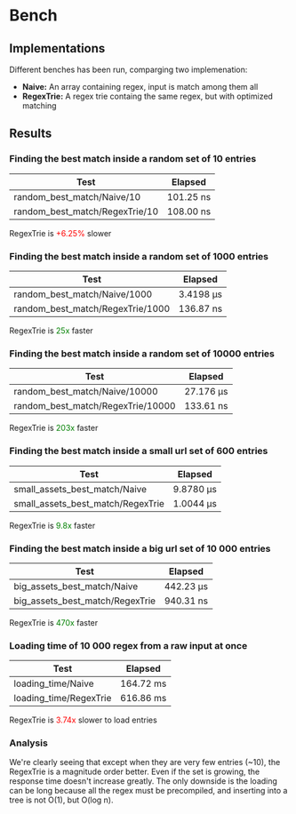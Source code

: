 # Bench

## Implementations

Different benches has been run, comparging two implemenation:
  * **Naive:** An array containing regex, input is match among them all
  * **RegexTrie:** A regex trie containg the same regex, but with optimized matching

## Results

### Finding the best match inside a random set of 10 entries

|               Test                |  Elapsed  |
|-----------------------------------|-----------|
| random_best_match/Naive/10        | 101.25 ns |
| random_best_match/RegexTrie/10    | 108.00 ns |

RegexTrie is <span style="color:red">+6.25%</span> slower

### Finding the best match inside a random set of 1000 entries

|               Test                |  Elapsed  |
|-----------------------------------|-----------|
| random_best_match/Naive/1000      | 3.4198 µs |
| random_best_match/RegexTrie/1000  | 136.87 ns |

RegexTrie is <span style="color:green">25x</span> faster

### Finding the best match inside a random set of 10000 entries

|               Test                |  Elapsed  |
|-----------------------------------|-----------|
| random_best_match/Naive/10000     | 27.176 µs |
| random_best_match/RegexTrie/10000 | 133.61 ns |

RegexTrie is <span style="color:green">203x</span> faster

### Finding the best match inside a small url set of 600 entries

|               Test                |  Elapsed  |
|-----------------------------------|-----------|
| small_assets_best_match/Naive     | 9.8780 µs |
| small_assets_best_match/RegexTrie | 1.0044 µs |

RegexTrie is <span style="color:green">9.8x</span> faster

### Finding the best match inside a big url set of 10 000 entries

|               Test                |  Elapsed  |
|-----------------------------------|-----------|
| big_assets_best_match/Naive       | 442.23 µs |
| big_assets_best_match/RegexTrie   | 940.31 ns |

RegexTrie is <span style="color:green">470x</span> faster

### Loading time of 10 000 regex from a raw input at once

|               Test                |  Elapsed  |
|-----------------------------------|-----------|
| loading_time/Naive                | 164.72 ms |
| loading_time/RegexTrie            | 616.86 ms |

RegexTrie is <span style="color:red">3.74x</span> slower to load entries

### Analysis

We're clearly seeing that except when they are very few entries (~10), the
RegexTrie is a magnitude order better. Even if the set is growing, the response
time doesn't increase greatly.
The only downside is the loading can be long because all the regex must be
precompiled, and inserting into a tree is not O(1), but O(log n).


